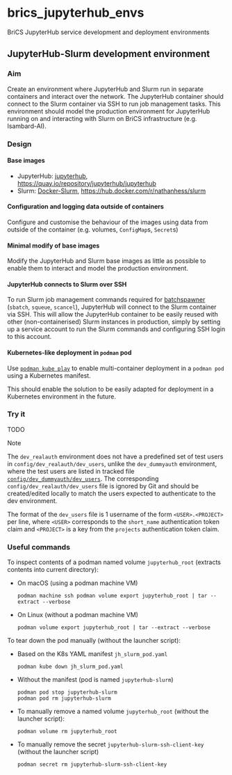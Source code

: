 # brics_jupyterhub_envs

BriCS JupyterHub service development and deployment environments

## JupyterHub-Slurm development environment

### Aim

Create an environment where JupyterHub and Slurm run in separate containers and interact over the network. The JupyterHub container should connect to the Slurm container via SSH to run job management tasks. This environment should model the production environment for JupyterHub running on and interacting with Slurm on BriCS infrastructure (e.g. Isambard-AI).

### Design

#### Base images

* JupyterHub: [jupyterhub](https://github.com/jupyterhub/jupyterhub), <https://quay.io/repository/jupyterhub/jupyterhub>
* Slurm: [Docker-Slurm](https://github.com/owhere/docker-slurm), <https://hub.docker.com/r/nathanhess/slurm>

#### Configuration and logging data outside of containers

Configure and customise the behaviour of the images using data from outside of the container (e.g. volumes, `ConfigMap`s, `Secret`s)

#### Minimal modify of base images

Modify the JupyterHub and Slurm base images as little as possible to enable them to interact and model the production environment.

#### JupyterHub connects to Slurm over SSH

To run Slurm job management commands required for [batchspawner](https://github.com/jupyterhub/batchspawner/) (`sbatch`, `squeue`, `scancel`), JupyterHub will connect to the Slurm container via SSH. This will allow the JupyterHub container to be easily reused with other (non-containerised) Slurm instances in production, simply by setting up a service account to run the Slurm commands and configuring SSH login to this account.

#### Kubernetes-like deployment in `podman` pod

Use [`podman kube play`][podman-kube-play-podman-docs] to enable multi-container deployment in a `podman pod` using a Kubernetes manifest.

[podman-kube-play-podman-docs]: https://docs.podman.io/en/stable/markdown/podman-kube-play.1.html

This should enable the solution to be easily adapted for deployment in a Kubernetes environment in the future.

### Try it

TODO

> [!NOTE]
> The `dev_realauth` environment does not have a predefined set of test users in `config/dev_realauth/dev_users`, unlike the `dev_dummyauth` environment, where the test users are listed in tracked file [`config/dev_dummyauth/dev_users`](./config/dev_dummyauth/dev_users).
> The corresponding `config/dev_realauth/dev_users` file is ignored by Git and should be created/edited locally to match the users expected to authenticate to the dev environment.
>
> The format of the `dev_users` file is 1 username of the form `<USER>.<PROJECT>` per line, where `<USER>` corresponds to the `short_name` authentication token claim and `<PROJECT>` is a key from the `projects` authentication token claim.

### Useful commands

To inspect contents of a podman named volume `jupyterhub_root` (extracts contents into current directory):

* On macOS (using a podman machine VM)

  ```shell
  podman machine ssh podman volume export jupyterhub_root | tar --extract --verbose
  ```

* On Linux (without a podman machine VM)

  ```shell
  podman volume export jupyterhub_root | tar --extract --verbose
  ```

To tear down the pod manually (without the launcher script):

* Based on the K8s YAML manifest `jh_slurm_pod.yaml`

  ```shell
  podman kube down jh_slurm_pod.yaml 
  ```

* Without the manifest (pod is named `jupyterhub-slurm`)

  ```shell
  podman pod stop jupyterhub-slurm
  podman pod rm jupyterhub-slurm
  ```

* To manually remove a named volume `jupyterhub_root` (without the launcher script):

  ```shell
  podman volume rm jupyterhub_root
  ```

* To manually remove the secret `jupyterhub-slurm-ssh-client-key` (without the launcher script)

  ```shell
  podman secret rm jupyterhub-slurm-ssh-client-key
  ```
